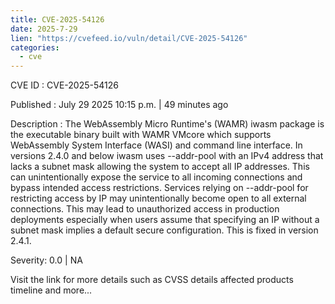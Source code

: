 ```yaml
--- 
title: CVE-2025-54126
date: 2025-7-29
lien: "https://cvefeed.io/vuln/detail/CVE-2025-54126"
categories:
  - cve
---
```


CVE ID : CVE-2025-54126

Published :  July 29
2025
10:15 p.m. | 49 minutes ago

Description : The WebAssembly Micro Runtime's (WAMR) iwasm package is the executable binary built with WAMR VMcore which supports WebAssembly System Interface (WASI) and command line interface. In versions 2.4.0 and below
iwasm uses --addr-pool with an IPv4 address that lacks a subnet mask
allowing the system to accept all IP addresses. This can unintentionally expose the service to all incoming connections and bypass intended access restrictions. Services relying on --addr-pool for restricting access by IP may unintentionally become open to all external connections. This may lead to unauthorized access in production deployments
especially when users assume that specifying an IP without a subnet mask implies a default secure configuration. This is fixed in version 2.4.1.

Severity: 0.0 | NA

Visit the link for more details
such as CVSS details
affected products
timeline
and more...
